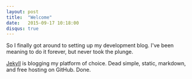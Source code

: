 ```yaml
---
layout: post
title:  "Welcome"
date:   2015-09-17 10:18:00
disqus: true
---
```


So I finally got around to setting up my development blog.  I've been meaning to do it forever, but never took the plunge.

[Jekyll][jeykll] is blogging my platform of choice. Dead simple, static, markdown, and free hosting on GitHub. Done. 

[jeykll]:    http://jekyllrb.com